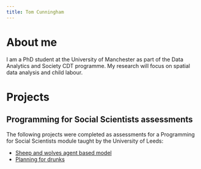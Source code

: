 ```yaml
---
title: Tom Cunningham
---
```


# About me

I am a PhD student at the University of Manchester as part of the Data Analytics and Society CDT programme. My research will focus on spatial data analysis and child labour.

# Projects

## Programming for Social Scientists assessments

The following projects were completed as assessments for a Programming for Social Scientists module taught by the University of Leeds:
- [Sheep and wolves agent based model](https://tmcunningham.github.io/sheep-and-wolves)
- [Planning for drunks](https://tmcunningham.github.io/planning-for-drunks)
